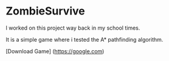 # ZombieSurvive
I worked on this project way back in my school times.

It is a simple game where i tested the A* pathfinding algorithm.

[Download Game] (https://google.com)
